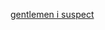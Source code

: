 ---
layout: post
wordpress_id: 757
wordpress_url: http://noesbueno.com/archives/757
date: '2010-08-20 12:00:04 -0500'
date_gmt: '2010-08-20 17:00:04 -0500'
body: |
  <p><a href="http://www.marriedtothesea.com/archives/2010/Aug/?#774">gentlemen i suspect</a></p>
---
